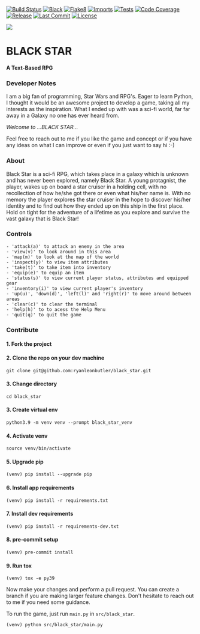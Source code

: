 [![Build Status][build-image]][build]
[![Black][black badge]][black]
[![Flake8][flake8 badge]][flake8]
[![Imports][isort badge]][isort]
[![Tests][tests badge]][tests]
[![Code Coverage][coverage-image]][coverage]
[![Release][release badge]][release]
[![Last Commit][commit badge]][commit]
[![License][license badge]][license]


<!-- Links -->
[codecov]: https://codecov.io/gh/ryanleonbutler/black_star
[commit]: https://github.com/ryanleonbutler/black_star/commit/HEAD
[python]: https://www.python.org/
[license]: https://github.com/ryanleonbutler/black_star/blob/main/License.txt
[release]: https://github.com/ryanleonbutler/black_star/releases
[github]: https://github.com/ryanleonbutler/black_star
[coverage]: https://codecov.io/gh/ryanleonbutler/black_star
[build]: https://github.com/ryanleonbutler/black_star/actions/workflows/build.yml
[black]: https://github.com/psf/black
[flake8]: https://github.com/PyCQA/flake8
[isort]: https://pycqa.github.io/isort/
[tests]: https://github.com/ryanleonbutler/black_star/tree/main/src/black_star/tests

<!-- Badges -->
[build-image]: https://github.com/ryanleonbutler/black_star/actions/workflows/build.yml/badge.svg
[coverage-image]: https://codecov.io/gh/ryanleonbutler/black_star/branch/main/graph/badge.svg
[commit badge]: https://img.shields.io/github/last-commit/ryanleonbutler/black_star
[python versions badge]: https://shields.io/pypi/pyversions/black_star
[license badge]: https://img.shields.io/github/license/ryanleonbutler/black_star
[release badge]: https://img.shields.io/github/v/release/ryanleonbutler/black_star?include_prereleases
[black badge]: https://img.shields.io/badge/code%20style-black-000000.svg
[flake8 badge]: https://github.com/ryanleonbutler/black_star/actions/workflows/flake8.yml/badge.svg
[isort badge]: https://img.shields.io/badge/%20imports-isort-%231674b1
[tests badge]: https://github.com/ryanleonbutler/black_star/actions/workflows/tests.yml/badge.svg



![](https://github.com/ryanleonbutler/black_star/blob/main/docs/black_star.png?raw=true)

# BLACK STAR
**A Text-Based RPG**


### **Developer Notes**

I am a big fan of programming, Star Wars and RPG's. Eager to learn Python,
I thought it would be an awesome project to develop a game, taking all my interests as the inspiration.
What I ended up with was a sci-fi world, far far away in a Galaxy no one has ever heard from.

*Welcome to ...BLACK STAR...*

Feel free to reach out to me if you like the game and concept or if you have any ideas on what I can improve or even if you just want to say hi :-)


### **About**

Black Star is a sci-fi RPG, which takes place in a galaxy which is unknown and has never been explored, namely Black Star. A young protagnist, the player, wakes up on board a star cruiser in a holding cell, with no recollection of how he/she got there or even what his/her name is. With no memory the player explores the star cruiser in the hope to discover his/her identity and to find out how they ended up on this ship in the first place. Hold on tight for the adventure of a lifetime as you explore and survive the vast galaxy that is Black Star!


### **Controls**
```
- 'attack(a)' to attack an enemy in the area
- 'view(v)' to look around in this area
- 'map(m)' to look at the map of the world
- 'inspect(y)' to view item attributes
- 'take(t)' to take item into inventory
- 'equip(e)' to equip an item
- 'status(s)' to view current player status, attributes and equipped gear
- 'inventory(i)' to view current player's inventory
- 'up(u)', 'down(d)', 'left(l)' and 'right(r)' to move around between areas
- 'clear(c)' to clear the terminal
- 'help(h)' to to acess the Help Menu
- 'quit(q)' to quit the game
```

### **Contribute**
#### 1. Fork the project

#### 2. Clone the repo on your dev machine
```
git clone git@github.com:ryanleonbutler/black_star.git
```

#### 3. Change directory
```
cd black_star
```

#### 3. Create virtual env
```
python3.9 -m venv venv --prompt black_star_venv
```

#### 4. Activate venv
```
source venv/bin/activate
```

#### 5. Upgrade pip
```
(venv) pip install --upgrade pip
```

#### 6. Install app requirements
```
(venv) pip install -r requirements.txt
```

#### 7. Install dev requirements
```
(venv) pip install -r requirements-dev.txt
```

#### 8. pre-commit setup
```
(venv) pre-commit install
```

#### 9. Run tox
```
(venv) tox -e py39
```

Now make your changes and perform a pull request. You can create a branch if you are making larger feature changes. Don't hesitate to reach out to me if you need some guidance.

To run the game, just run `main.py` in `src/black_star`.
```
(venv) python src/black_star/main.py
```